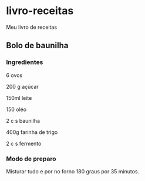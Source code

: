 # livro-receitas
Meu livro de receitas

## Bolo de baunilha

### Ingredientes

6 ovos

200 g açúcar

150ml leite

150 oléo

2 c s baunilha

400g farinha de trigo

2 c s fermento

### Modo de preparo

Misturar tudo e por no forno 180 graus por 35 minutos.